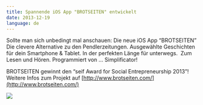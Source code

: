 ```yaml
---
title: Spannende iOS App "BROTSEITEN" entwickelt
date: 2013-12-19
language: de
---
```


Sollte man sich unbedingt mal anschauen: Die neue iOS App “BROTSEITEN” Die clevere Alternative zu den Pendlerzeitungen. Ausgewählte Geschichten für dein Smartphone & Tablet. In der perfekten Länge für unterwegs.  Zum Lesen und Hören. Programmiert von … Simplificator!

BROTSEITEN gewinnt den “seif Award for Social Entrepreneurship 2013”! Weitere Infos zum Projekt auf [http://www.brotseiten.com/](http://www.brotseiten.com/)

![](/images/tumblr_inline_my1qvtmC6w1sspvry.jpg)
